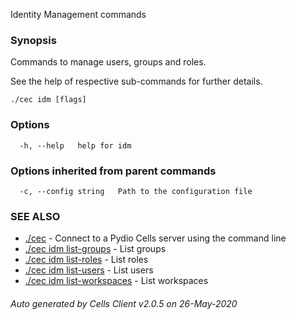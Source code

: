Identity Management commands

### Synopsis


Commands to manage users, groups and roles. 

See the help of respective sub-commands for further details.


```
./cec idm [flags]
```

### Options

```
  -h, --help   help for idm
```

### Options inherited from parent commands

```
  -c, --config string   Path to the configuration file
```

### SEE ALSO

* [./cec](./cec)	 - Connect to a Pydio Cells server using the command line
* [./cec idm list-groups](./cec-idm-list-groups)	 - List groups
* [./cec idm list-roles](./cec-idm-list-roles)	 - List roles
* [./cec idm list-users](./cec-idm-list-users)	 - List users
* [./cec idm list-workspaces](./cec-idm-list-workspaces)	 - List workspaces

###### Auto generated by Cells Client v2.0.5 on 26-May-2020

